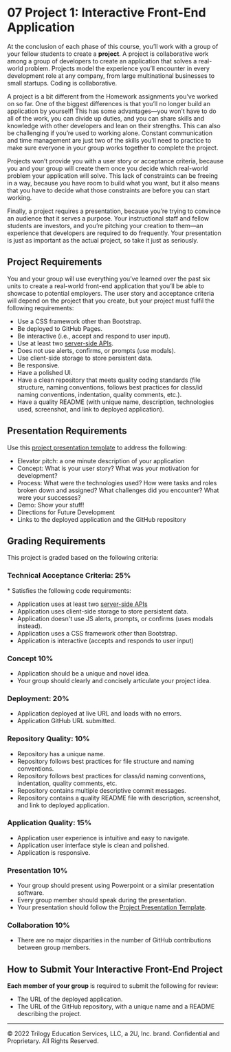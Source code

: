 
#  07  Project  1:  Interactive  Front-End  Application

At the conclusion of each phase of this course, you’ll work with a group of your fellow students to create a **project**. A project is collaborative work among a group of developers to create an application that solves a real-world problem. Projects model the experience you’ll encounter in every development role at any company, from large multinational businesses to small startups. Coding is collaborative.

A project is a bit different from the Homework assignments you’ve worked on so far. One of the biggest differences is that you’ll no longer build an application by yourself! This has some advantages&mdash;you won’t have to do all of the work, you can divide up duties, and you can share skills and knowledge with other developers and lean on their strengths. This can also be challenging if you’re used to working alone. Constant communication and time management are just two of the skills you’ll need to practice to make sure everyone in your group works together to complete the project. 

Projects won’t provide you with a user story or acceptance criteria, because you and your group will create them once you decide which real-world problem your application will solve. This lack of constraints can be freeing in a way, because you have room to build what you want, but it also means that you have to decide what those constraints are before you can start working.

Finally, a project requires a presentation, because you’re trying to convince an audience that it serves a purpose. Your instructional staff and fellow students are investors, and you’re pitching your creation to them&mdash;an experience that developers are required to do frequently. Your presentation is just as important as the actual project, so take it just as seriously.

##  Project  Requirements

You and your group will use everything you’ve learned over the past six units to create a real-world front-end application that you’ll be able to showcase to potential employers. The user story and acceptance criteria will depend on the project that you create, but your project must fulfil the following requirements:

*  Use  a  CSS  framework  other  than  Bootstrap.
*  Be  deployed  to  GitHub  Pages.
*  Be  interactive  (i.e.,  accept  and  respond  to  user  input).
*  Use  at  least  two  [server-side  APIs](https://coding-boot-camp.github.io/full-stack/apis/api-resources).
*  Does  not  use  alerts,  confirms,  or  prompts  (use  modals).
*  Use  client-side  storage  to  store  persistent  data.
*  Be  responsive.
*  Have  a  polished  UI.
*  Have  a  clean  repository  that  meets  quality  coding  standards  (file  structure,  naming  conventions,  follows  best  practices  for  class/id  naming  conventions,  indentation,  quality  comments,  etc.).
*  Have  a  quality  README  (with  unique  name,  description,  technologies  used,  screenshot,  and  link  to  deployed  application).

##  Presentation  Requirements

Use this [project  presentation  template](https://docs.google.com/presentation/d/10QaO9KH8HtUXj__81ve0SZcpO5DbMbqqQr4iPpbwKks/edit?usp=sharing) to address the following: 

*  Elevator  pitch:  a  one  minute  description  of  your  application
*  Concept:  What  is  your  user  story?  What  was  your  motivation  for  development?
*  Process:  What  were  the  technologies  used?  How  were  tasks  and  roles  broken  down  and  assigned?  What  challenges  did  you  encounter?  What  were  your  successes?
*  Demo:  Show  your  stuff!
*  Directions  for  Future  Development
*  Links  to  the  deployed  application  and  the  GitHub  repository

##  Grading  Requirements

This project is graded based on the following criteria:

###  Technical  Acceptance  Criteria:  25%

​*  Satisfies  the  following  code  requirements:
*  Application  uses  at  least  two  [server-side  APIs](https://coding-boot-camp.github.io/full-stack/apis/api-resources)
*  Application  uses  client-side  storage  to  store  persistent  data.
*  Application  doesn't  use  JS  alerts,  prompts,  or  confirms  (uses  modals  instead).
*  Application  uses  a  CSS  framework  other  than  Bootstrap.
*  Application  is  interactive  (accepts  and  responds  to  user  input)

###  Concept  10%

*  Application  should  be  a  unique  and  novel  idea.
*  Your  group  should  clearly  and  concisely  articulate  your  project  idea.

###  Deployment:  20%

*  Application  deployed  at  live  URL  and  loads  with  no  errors.
*  Application  GitHub  URL  submitted.

###  Repository  Quality:  10%

*  Repository  has  a  unique  name.
*  Repository  follows  best  practices  for  file  structure  and  naming  conventions.
*  Repository  follows  best  practices  for  class/id  naming  conventions,  indentation,  quality  comments,  etc.
*  Repository  contains  multiple  descriptive  commit  messages.
*  Repository  contains  a  quality  README  file  with  description,  screenshot,  and  link  to  deployed  application.

###  Application  Quality:  15%

*  Application  user  experience  is  intuitive  and  easy  to  navigate.
*  Application  user  interface  style  is  clean  and  polished.
*  Application  is  responsive.

###  Presentation  10%

*  Your  group  should  present  using  Powerpoint  or  a  similar  presentation  software.
*  Every  group  member  should  speak  during  the  presentation.
*  Your  presentation  should  follow  the  [Project  Presentation  Template](https://docs.google.com/presentation/d/10QaO9KH8HtUXj__81ve0SZcpO5DbMbqqQr4iPpbwKks/edit?usp=sharing).

###  Collaboration  10%

*  There  are  no  major  disparities  in  the  number  of  GitHub  contributions  between  group  members.

##  How  to  Submit  Your  Interactive  Front-End  Project
**Each  member  of  your  group** is required to submit the following for review:

*  The  URL  of  the  deployed  application.
*  The  URL  of  the  GitHub  repository,  with  a  unique  name  and  a  README  describing  the  project.
---
© 2022 Trilogy Education Services, LLC, a 2U, Inc. brand. Confidential and Proprietary. All Rights Reserved.
